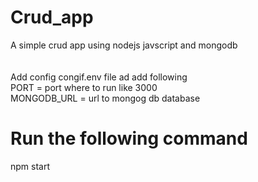 # Crud_app
A simple crud app using nodejs javscript and mongodb <br/><br/><br/>
Add config congif.env file ad add following <br/>
 PORT = port where to run like 3000 <br/>
 MONGODB_URL = url to mongog db database <br/>
 
 # Run the following command
 
   npm start

